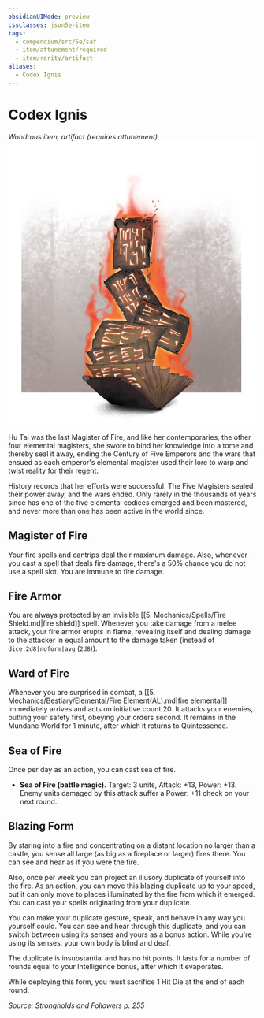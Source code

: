 ```yaml
---
obsidianUIMode: preview
cssclasses: json5e-item
tags:
  - compendium/src/5e/saf
  - item/attunement/required
  - item/rarity/artifact
aliases:
  - Codex Ignis
---
```

# Codex Ignis
*Wondrous item, artifact (requires attunement)*  
![](https://raw.githubusercontent.com/TheGiddyLimit/homebrew/master/_img/SaF/codex-ignis.jpg#right)  


Hu Tai was the last Magister of Fire, and like her contemporaries, the other four elemental magisters, she swore to bind her knowledge into a tome and thereby seal it away, ending the Century of Five Emperors and the wars that ensued as each emperor's elemental magister used their lore to warp and twist reality for their regent.

History records that her efforts were successful. The Five Magisters sealed their power away, and the wars ended. Only rarely in the thousands of years since has one of the five elemental codices emerged and been mastered, and never more than one has been active in the world since.

## Magister of Fire

Your fire spells and cantrips deal their maximum damage. Also, whenever you cast a spell that deals fire damage, there's a 50% chance you do not use a spell slot. You are immune to fire damage.

## Fire Armor

You are always protected by an invisible [[5. Mechanics/Spells/Fire Shield.md\|fire shield]] spell. Whenever you take damage from a melee attack, your fire armor erupts in flame, revealing itself and dealing damage to the attacker in equal amount to the damage taken (instead of `dice:2d8|noform|avg` (`2d8`)).

## Ward of Fire

Whenever you are surprised in combat, a [[5. Mechanics/Bestiary/Elemental/Fire Element(AL).md\|fire elemental]] immediately arrives and acts on initiative count 20. It attacks your enemies, putting your safety first, obeying your orders second. It remains in the Mundane World for 1 minute, after which it returns to Quintessence.

## Sea of Fire

Once per day as an action, you can cast sea of fire.

- **Sea of Fire (battle magic).** Target: 3 units, Attack: +13, Power: +13. Enemy units damaged by this attack suffer a Power: +11 check on your next round.  

## Blazing Form

By staring into a fire and concentrating on a distant location no larger than a castle, you sense all large (as big as a fireplace or larger) fires there. You can see and hear as if you were the fire.

Also, once per week you can project an illusory duplicate of yourself into the fire. As an action, you can move this blazing duplicate up to your speed, but it can only move to places illuminated by the fire from which it emerged. You can cast your spells originating from your duplicate.

You can make your duplicate gesture, speak, and behave in any way you yourself could. You can see and hear through this duplicate, and you can switch between using its senses and yours as a bonus action. While you're using its senses, your own body is blind and deaf.

The duplicate is insubstantial and has no hit points. It lasts for a number of rounds equal to your Intelligence bonus, after which it evaporates.

While deploying this form, you must sacrifice 1 Hit Die at the end of each round.

*Source: Strongholds and Followers p. 255*
